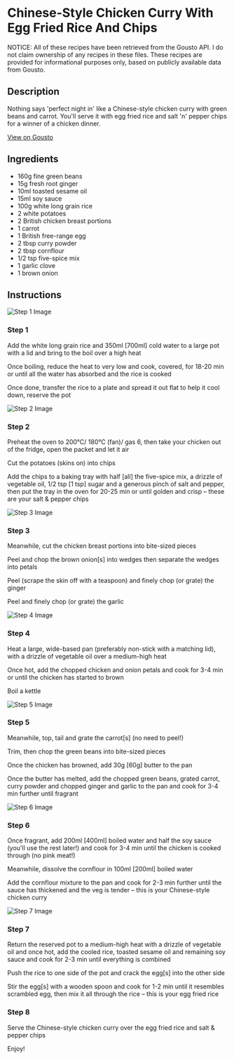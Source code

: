 # Chinese-Style Chicken Curry With Egg Fried Rice And Chips

NOTICE: All of these recipes have been retrieved from the Gousto API. I do not claim ownership of any recipes in these files. These recipes are provided for informational purposes only, based on publicly available data from Gousto.

## Description

Nothing says 'perfect night in' like a Chinese-style chicken curry with green beans and carrot. You'll serve it with egg fried rice and salt 'n' pepper chips for a winner of a chicken dinner. 

[View on Gousto](https://www.gousto.co.uk/recipes/cookbook/chinese-chicken-curry-egg-fried-rice-chips)

## Ingredients

- 160g fine green beans
- 15g fresh root ginger
- 10ml toasted sesame oil
- 15ml soy sauce
- 100g white long grain rice
- 2 white potatoes
- 2 British chicken breast portions
- 1 carrot
- 1 British free-range egg
- 2 tbsp curry powder
- 2 tbsp cornflour
- 1/2 tsp five-spice mix
- 1 garlic clove
- 1 brown onion

## Instructions

![Step 1 Image](https://production-media.gousto.co.uk/cms/recipe-step-image/step-1-1612879964610-x200.jpg)

### Step 1

Add the white long grain rice and 350ml<span class="text-danger"> [700ml]</span> cold water to a large pot with a lid and bring to the boil over a high heat

Once boiling, reduce the heat to very low and cook, covered, for 18-20 min or until all the water has absorbed and the rice is cooked

Once done, transfer the rice to a plate and spread it out flat to help it cool down, reserve the pot

![Step 2 Image](https://production-media.gousto.co.uk/cms/recipe-step-image/step-2-1612879971094-x200.jpg)

### Step 2

Preheat the oven to 200°C/ 180°C (fan)/ gas 6, then take your chicken out of the fridge, open the packet and let it air

Cut the potatoes (skins on) into chips

Add the chips to a baking tray with half <span class="text-danger">[all]</span> the five-spice mix, a drizzle of vegetable oil, 1/2 tsp <span class="text-danger">[1 tsp]</span> sugar and a generous pinch of salt and pepper, then put the tray in the oven for 20-25 min or until golden and crisp – these are your salt & pepper chips

![Step 3 Image](https://production-media.gousto.co.uk/cms/recipe-step-image/step-3-1612879998183-x200.jpg)

### Step 3

Meanwhile, cut the chicken breast portions into bite-sized pieces

Peel and chop the brown onion<span class="text-danger">[s]</span> into wedges then separate the wedges into petals

Peel (scrape the skin off with a teaspoon) and finely chop (or grate) the ginger

Peel and finely chop (or grate) the garlic

![Step 4 Image](https://production-media.gousto.co.uk/cms/recipe-step-image/step-4-1612880010490-x200.jpg)

### Step 4

Heat a large, wide-based pan (preferably non-stick with a matching lid), with a drizzle of vegetable oil over a medium-high heat

Once hot, add the chopped chicken and onion petals and cook for 3-4 min or until the chicken has started to brown

Boil a kettle

![Step 5 Image](https://production-media.gousto.co.uk/cms/recipe-step-image/step-5-1612880022675-x200.jpg)

### Step 5

Meanwhile, top, tail and grate the carrot<span class="text-danger">[s] </span>(no need to peel!)

Trim, then chop the green beans into bite-sized pieces

Once the chicken has browned, add 30g <span class="text-danger">[60g]</span> butter to the pan

Once the butter has melted, add the chopped green beans, grated carrot, curry powder and chopped ginger and garlic to the pan and cook for 3-4 min further until fragrant

![Step 6 Image](https://production-media.gousto.co.uk/cms/recipe-step-image/step-6-1612880029231-x200.jpg)

### Step 6

Once fragrant, add 200ml <span class="text-danger">[400ml] </span>boiled water and half the soy sauce (you'll use the rest later!) and cook for 3-4 min until the chicken is cooked through (no pink meat!)

Meanwhile, dissolve the cornflour in 100ml <span class="text-danger">[200ml]</span> boiled water

Add the cornflour mixture to the pan and cook for 2-3 min further until the sauce has thickened and the veg is tender – this is your Chinese-style chicken curry

![Step 7 Image](https://production-media.gousto.co.uk/cms/recipe-step-image/step-7-1612880058530-x200.jpg)

### Step 7

Return the reserved pot to a medium-high heat with a drizzle of vegetable oil and once hot, add the cooled rice, toasted sesame oil and remaining soy sauce and cook for 2-3 min until everything is combined

Push the rice to one side of the pot and crack the egg<span class="text-danger">[s] </span>into the other side

Stir the egg<span class="text-danger">[s]</span> with a wooden spoon and cook for 1-2 min until it resembles scrambled egg, then mix it all through the rice – this is your egg fried rice

### Step 8

Serve the Chinese-style chicken curry over the egg fried rice and salt & pepper chips

Enjoy!

